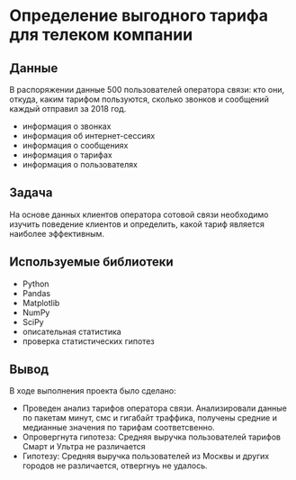 # Определение выгодного тарифа для телеком компании


## Данные

 В распоряжении данные 500 пользователей оператора связи: кто они, откуда, каким тарифом пользуются, сколько звонков и сообщений каждый отправил за 2018 год.
 
 -	информация о звонках 
-	информация об интернет-сессиях 
-	информация о сообщениях
-	информация о тарифах
-   информация о пользователях

## Задача


На основе данных клиентов оператора сотовой связи необходимо изучить поведение клиентов и определить, какой тариф является наиболее эффективным.

## Используемые библиотеки
- Python
- Pandas
- Matplotlib
- NumPy
- SciPy
- описательная статистика
- проверка статистических гипотез


## Вывод

В ходе выполнения проекта было сделано:

- Проведен анализ тарифов оператора связи. Анализировали данные по пакетам минут, смс и гигабайт траффика, получены средние и медианные значения по тарифам соответсвенно.
- Опровергнута гипотеза: Средняя выручка пользователей тарифов Смарт и Ультра не различается
- Гипотезу: Средняя выручка пользователей из Москвы и других городов не различается, отвергнуь не удалось.